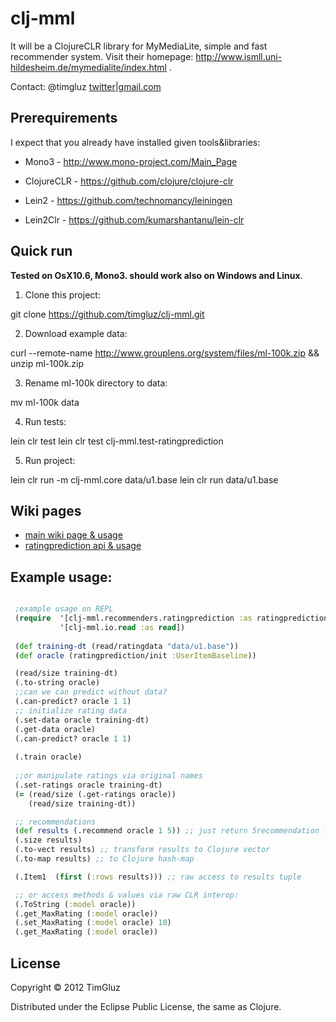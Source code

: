 # clj-mml

It will be a ClojureCLR library for MyMediaLite, simple and fast recommender system.
Visit their homepage: http://www.ismll.uni-hildesheim.de/mymedialite/index.html .

Contact: @timgluz [twitter](https://twitter.com/timgluz)|[gmail.com](timgluz+cljmml@gmail.com)


## Prerequirements

I expect that you  already have installed given tools&libraries:

  * Mono3 - http://www.mono-project.com/Main_Page

  * ClojureCLR - https://github.com/clojure/clojure-clr

  * Lein2 - https://github.com/technomancy/leiningen

  * Lein2Clr - https://github.com/kumarshantanu/lein-clr



## Quick run

**Tested on OsX10.6, Mono3. should work also on Windows and Linux**. 

1. Clone this project:

  git clone https://github.com/timgluz/clj-mml.git

2. Download example data: 

 curl --remote-name http://www.grouplens.org/system/files/ml-100k.zip && unzip ml-100k.zip
  
3. Rename ml-100k directory to data:

 mv ml-100k data

4. Run tests:

 lein clr test 
 lein clr test clj-mml.test-ratingprediction

5. Run project:

 lein clr run -m clj-mml.core data/u1.base
 lein clr run data/u1.base


## Wiki pages
 * [main wiki page & usage](https://github.com/timgluz/clj-mml/wiki/CLJ-MML)
 * [ratingprediction api & usage](https://github.com/timgluz/clj-mml/wiki/RatingPrediction) 


## Example usage:

```Clojure

 ;example usage on REPL
 (require  '[clj-mml.recommenders.ratingprediction :as ratingprediction]
           '[clj-mml.io.read :as read])
   
 (def training-dt (read/ratingdata "data/u1.base"))
 (def oracle (ratingprediction/init :UserItemBaseline))

 (read/size training-dt)
 (.to-string oracle)
 ;;can we can predict without data?
 (.can-predict? oracle 1 1)
 ;; initialize rating data
 (.set-data oracle training-dt)
 (.get-data oracle)
 (.can-predict? oracle 1 1) 
  
 (.train oracle)
 
 ;;or manipulate ratings via original names
 (.set-ratings oracle training-dt)
 (= (read/size (.get-ratings oracle))
    (read/size training-dt))

 ;; recommendations
 (def results (.recommend oracle 1 5)) ;; just return 5recommendation for user.1
 (.size results)
 (.to-vect results) ;; transform results to Clojure vector
 (.to-map results) ;; to Clojure hash-map

 (.Item1  (first (:rows results))) ;; raw access to results tuple 

 ;; or access methods & values via raw CLR interop:
 (.ToString (:model oracle))
 (.get_MaxRating (:model oracle)) 
 (.set_MaxRating (:model oracle) 10)
 (.get_MaxRating (:model oracle))

```

## License

Copyright © 2012 TimGluz

Distributed under the Eclipse Public License, the same as Clojure.